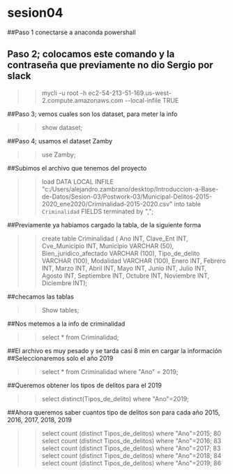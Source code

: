 # sesion04

##Paso 1 conectarse a anaconda powershall

## Paso 2; colocamos este comando y la contraseña que previamente no dio Sergio por slack
>> mycli -u root -h ec2-54-213-51-169.us-west-2.compute.amazonaws.com --local-infile TRUE

##Paso 3; vemos cuales son los dataset, para meter la info
>>show dataset;

##Paso 4; usamos el dataset Zamby
>>use Zamby;

##Subimos el archivo que tenemos del proyecto
>>load DATA LOCAL INFILE "c:/Users/alejandro.zambrano/desktop/Introduccion-a-Base-de-Datos/Sesion-03/Postwork-03/Municipal-Delitos-2015-2020_ene2020/Criminalidad-2015-2020.csv" into table `Criminalidad` FIELDS terminated by ",";
 
##Previamente ya habiamos cargado la tabla, de la siguiente forma
>>create table Criminalidad ( Ano INT, Clave_Ent INT, Cve_Municipio INT, Municipio VARCHAR (50), Bien_juridico_afectado VARCHAR (100), Tipo_de_delito VARCHAR (100), Modalidad VARCHAR (100), Enero INT, Febrero INT, Marzo INT, Abril INT, Mayo INT, Junio INT, Julio INT, Agosto INT, Septiembre INT, Octubre INT, Noviembre INT, Diciembre INT);

##checamos las tablas
>>Show tables;

##Nos metemos a la info de criminalidad
>>select * from Criminalidad;

##El archivo es muy pesado y se tarda casi 8 min en cargar la información
##Seleccionaremos solo el año 2019
>> select * from Criminalidad where "Ano" = 2019;

##Queremos obtener los tipos de delitos para el 2019
>> select distinct(Tipos_de_delito) where "Ano"=2019;

##Ahora queremos saber cuantos tipo de delitos son para cada año 2015, 2016, 2017, 2018, 2019
>> select count (distinct Tipos_de_delitos) where "Ano"=2015;
80
>> select count (distinct Tipos_de_delitos) where "Ano"=2016;
83
>> select count (distinct Tipos_de_delitos) where "Ano"=2017;
83
>> select count (distinct Tipos_de_delitos) where "Ano"=2018;
84
>> select count (distinct Tipos_de_delitos) where "Ano"=2019;
86



 
 
